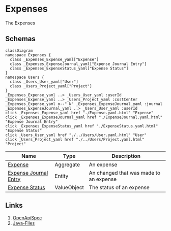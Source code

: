 # Expenses
The Expenses

## Schemas
```mermaid
classDiagram
namespace Expenses {
  class _Expenses_Expense_yaml["Expense"]
  class _Expenses_ExpenseJournal_yaml["Expense Journal Entry"]
  class _Expenses_ExpenseStatus_yaml["Expense Status"]
}
namespace Users {
  class _Users_User_yaml["User"]
  class _Users_Project_yaml["Project"]
}
_Expenses_Expense_yaml ..> _Users_User_yaml :userId
_Expenses_Expense_yaml ..> _Users_Project_yaml :costCenter
_Expenses_Expense_yaml o--" N" _Expenses_ExpenseJournal_yaml :journal
_Expenses_ExpenseJournal_yaml ..> _Users_User_yaml :userId
click _Expenses_Expense_yaml href "./Expense.yaml.html" "Expense"
click _Expenses_ExpenseJournal_yaml href "./ExpenseJournal.yaml.html" "Expense Journal Entry"
click _Expenses_ExpenseStatus_yaml href "./ExpenseStatus.yaml.html" "Expense Status"
click _Users_User_yaml href "./../Users/User.yaml.html" "User"
click _Users_Project_yaml href "./../Users/Project.yaml.html" "Project"
```
| Name | Type | Description |
|------|-----|-------------|
| [Expense](./Expense.yaml.md) | Aggregate | An expense |
| [Expense Journal Entry](./ExpenseJournal.yaml.md) | Entity | An changed that was made to an expense |
| [Expense Status](./ExpenseStatus.yaml.md) | ValueObject | The status of an expense |

## Links
1. [OpenApiSpec](./Expenses.openapi.yaml)
1. [Java-Files](./java)
